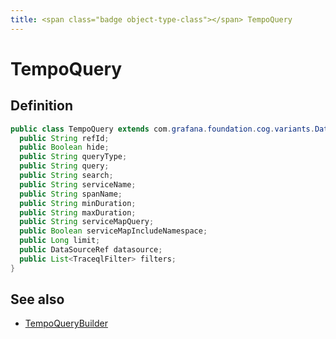 ```yaml
---
title: <span class="badge object-type-class"></span> TempoQuery
---
```

# <span class="badge object-type-class"></span> TempoQuery

## Definition

```java
public class TempoQuery extends com.grafana.foundation.cog.variants.Dataquery {
  public String refId;
  public Boolean hide;
  public String queryType;
  public String query;
  public String search;
  public String serviceName;
  public String spanName;
  public String minDuration;
  public String maxDuration;
  public String serviceMapQuery;
  public Boolean serviceMapIncludeNamespace;
  public Long limit;
  public DataSourceRef datasource;
  public List<TraceqlFilter> filters;
}
```
## See also

 * <span class="badge builder"></span> [TempoQueryBuilder](./builder-TempoQueryBuilder.md)

